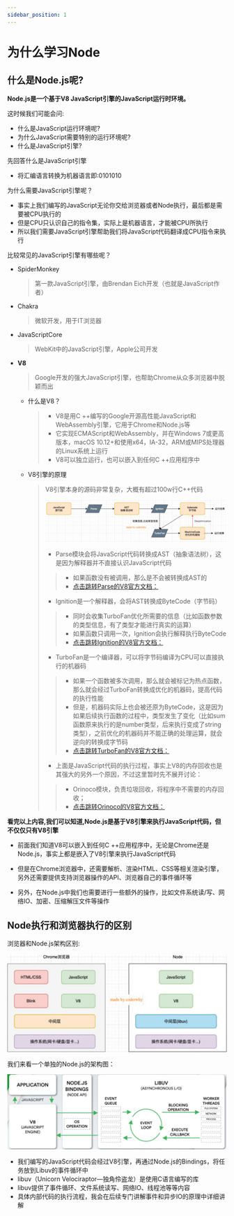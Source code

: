 ```yaml
---
sidebar_position: 1
---
```


# 为什么学习Node



## 什么是Node.js呢?

**Node.js是一个基于V8 JavaScript引擎的JavaScript运行时环境。**

这时候我们可能会问:

* 什么是JavaScript运行环境呢?
* 为什么JavaScript需要特别的运行环境呢?
* 什么是JavaScript引擎?



先回答什么是JavaScript引擎

* 将汇编语言转换为机器语言即:0101010

为什么需要JavaScript引擎呢？

* 事实上我们编写的JavaScript无论你交给浏览器或者Node执行，最后都是需要被CPU执行的
* 但是CPU只认识自己的指令集，实际上是机器语言，才能被CPU所执行
* 所以我们需要JavaScript引擎帮助我们将JavaScript代码翻译成CPU指令来执行



比较常见的JavaScript引擎有哪些呢？

* SpiderMonkey

  >第一款JavaScript引擎，由Brendan Eich开发（也就是JavaScript作者）


* Chakra

  >微软开发，用于IT浏览器

* JavaScriptCore

  >WebKit中的JavaScript引擎，Apple公司开发

* **V8**

  >Google开发的强大JavaScript引擎，也帮助Chrome从众多浏览器中脱颖而出

  * 什么是V8？

    >* V8是用C ++编写的Google开源高性能JavaScript和WebAssembly引擎，它用于Chrome和Node.js等
    >* 它实现ECMAScript和WebAssembly，并在Windows 7或更高版本，macOS 10.12+和使用x64，IA-32，ARM或MIPS处理器的Linux系统上运行
    >* V8可以独立运行，也可以嵌入到任何C ++应用程序中

  * V8引擎的原理

    >V8引擎本身的源码非常复杂，大概有超过100w行C++代码
    >
    >![V8引擎的原理](./img/1.png)
    >
    >* Parse模块会将JavaScript代码转换成AST（抽象语法树），这是因为解释器并不直接认识JavaScript代码
    > > * 如果函数没有被调用，那么是不会被转换成AST的
    > > * [点击跳转Parse的V8官方文档：](https://v8.dev/blog/scanner)
    >* Ignition是一个解释器，会将AST转换成ByteCode（字节码）
    >>  * 同时会收集TurboFan优化所需要的信息（比如函数参数的类型信息，有了类型才能进行真实的运算）
    > > * 如果函数只调用一次，Ignition会执行解释执行ByteCode
    > > * [点击跳转Ignition的V8官方文档：](https://v8.dev/blog/ignition-interpreter)
    >* TurboFan是一个编译器，可以将字节码编译为CPU可以直接执行的机器码
    >  >* 如果一个函数被多次调用，那么就会被标记为热点函数，那么就会经过TurboFan转换成优化的机器码，提高代码的执行性能
    > > * 但是，机器码实际上也会被还原为ByteCode，这是因为如果后续执行函数的过程中，类型发生了变化（比如sum函数原来执行的是number类型，后来执行变成了string类型），之前优化的机器码并不能正确的处理运算，就会逆向的转换成字节码
    > > * [点击跳转TurboFan的V8官方文档：](https://v8.dev/blog/turbofan-jit)
    >* 上面是JavaScript代码的执行过程，事实上V8的内存回收也是其强大的另外一个原因，不过这里暂时先不展开讨论：
    > > * Orinoco模块，负责垃圾回收，将程序中不需要的内存回收；
    > > * [点击跳转Orinoco的V8官方文档：](https://v8.dev/blog/trash-talk)



**看完以上内容,我们可以知道,Node.js是基于V8引擎来执行JavaScript代码，但不仅仅只有V8引擎**

* 前面我们知道V8可以嵌入到任何C ++应用程序中，无论是Chrome还是Node.js，事实上都是嵌入了V8引擎来执行JavaScript代码
* 但是在Chrome浏览器中，还需要解析、渲染HTML、CSS等相关渲染引擎，另外还需要提供支持浏览器操作的API、浏览器自己的事件循环等

* 另外，在Node.js中我们也需要进行一些额外的操作，比如文件系统读/写、网络IO、加密、压缩解压文件等操作





## Node执行和浏览器执行的区别

浏览器和Node.js架构区别:

![浏览器和Node.js架构区别](./img/2.png)



我们来看一个单独的Node.js的架构图：

![Node.js的架构图](./img/3.png)

* 我们编写的JavaScript代码会经过V8引擎，再通过Node.js的Bindings，将任务放到Libuv的事件循环中
* libuv（Unicorn Velociraptor—独角伶盗龙）是使用C语言编写的库
* libuv提供了事件循环、文件系统读写、网络IO、线程池等等内容
* 具体内部代码的执行流程，我会在后续专门讲解事件和异步IO的原理中详细讲解